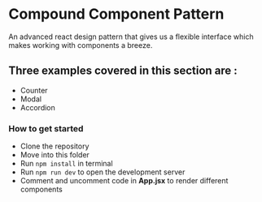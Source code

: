 # Compound Component Pattern

An advanced react design pattern that gives us a flexible interface which makes working with components a breeze.

## Three examples covered in this section are :

- Counter
- Modal
- Accordion

### How to get started

- Clone the repository
- Move into this folder
- Run `npm install` in terminal
- Run `npm run dev` to open the development server
- Comment and uncomment code in **App.jsx** to render different components
